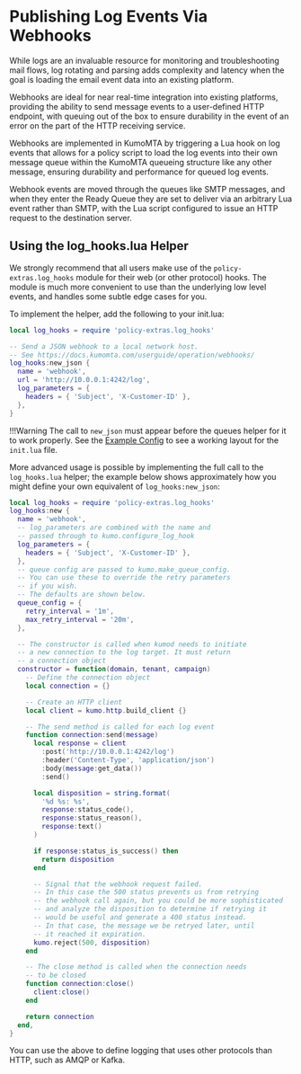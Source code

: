 # Publishing Log Events Via Webhooks

While logs are an invaluable resource for monitoring and troubleshooting mail
flows, log rotating and parsing adds complexity and latency when the goal is
loading the email event data into an existing platform.

Webhooks are ideal for near real-time integration into existing platforms,
providing the ability to send message events to a user-defined HTTP endpoint,
with queuing out of the box to ensure durability in the event of an error on
the part of the HTTP receiving service.

Webhooks are implemented in KumoMTA by triggering a Lua hook on log events that
allows for a policy script to load the log events into their own message queue
within the KumoMTA queueing structure like any other message, ensuring
durability and performance for queued log events.

Webhook events are moved through the queues like SMTP messages, and when they
enter the Ready Queue they are set to deliver via an arbitrary Lua event rather
than SMTP, with the Lua script configured to issue an HTTP request to the
destination server.

## Using the log_hooks.lua Helper

We strongly recommend that all users make use of the `policy-extras.log_hooks`
module for their web (or other protocol) hooks. The module is much more
convenient to use than the underlying low level events, and handles some
subtle edge cases for you.

To implement the helper, add the following to your init.lua:

```lua
local log_hooks = require 'policy-extras.log_hooks'

-- Send a JSON webhook to a local network host.
-- See https://docs.kumomta.com/userguide/operation/webhooks/
log_hooks:new_json {
  name = 'webhook',
  url = 'http://10.0.0.1:4242/log',
  log_parameters = {
    headers = { 'Subject', 'X-Customer-ID' },
  },
}
```

!!!Warning
    The call to `new_json` must appear before the queues helper for it to work
    properly. See the [Example Config](../configuration/example.md) to see a
    working layout for the `init.lua` file.

More advanced usage is possible by implementing the full call to the
`log_hooks.lua` helper; the example below shows approximately
how you might define your own equivalent of `log_hooks:new_json`:

```lua
local log_hooks = require 'policy-extras.log_hooks'
log_hooks:new {
  name = 'webhook',
  -- log_parameters are combined with the name and
  -- passed through to kumo.configure_log_hook
  log_parameters = {
    headers = { 'Subject', 'X-Customer-ID' },
  },
  -- queue config are passed to kumo.make_queue_config.
  -- You can use these to override the retry parameters
  -- if you wish.
  -- The defaults are shown below.
  queue_config = {
    retry_interval = '1m',
    max_retry_interval = '20m',
  },

  -- The constructor is called when kumod needs to initiate
  -- a new connection to the log target. It must return
  -- a connection object
  constructor = function(domain, tenant, campaign)
    -- Define the connection object
    local connection = {}

    -- Create an HTTP client
    local client = kumo.http.build_client {}

    -- The send method is called for each log event
    function connection:send(message)
      local response = client
        :post('http://10.0.0.1:4242/log')
        :header('Content-Type', 'application/json')
        :body(message:get_data())
        :send()

      local disposition = string.format(
        '%d %s: %s',
        response:status_code(),
        response:status_reason(),
        response:text()
      )

      if response:status_is_success() then
        return disposition
      end

      -- Signal that the webhook request failed.
      -- In this case the 500 status prevents us from retrying
      -- the webhook call again, but you could be more sophisticated
      -- and analyze the disposition to determine if retrying it
      -- would be useful and generate a 400 status instead.
      -- In that case, the message we be retryed later, until
      -- it reached it expiration.
      kumo.reject(500, disposition)
    end

    -- The close method is called when the connection needs
    -- to be closed
    function connection:close()
      client:close()
    end

    return connection
  end,
}
```

You can use the above to define logging that uses other protocols
than HTTP, such as AMQP or Kafka.


